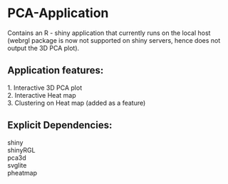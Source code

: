 <h1> PCA-Application </h1>

Contains an R - shiny application that currently runs on the local host (webrgl package is now not supported on shiny servers, hence
does not output the 3D PCA plot). 

<h2>Application features:</h2>
1. Interactive 3D PCA plot</br>
2. Interactive Heat map</br>
3. Clustering on Heat map (added as a feature)</br>

<h2>Explicit Dependencies:</h2>
shiny</br>
shinyRGL</br>
pca3d</br>
svglite</br>
pheatmap</br>
